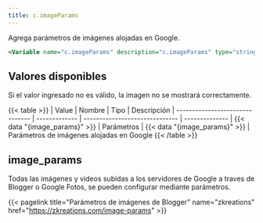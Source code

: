 ```yaml
---
title: c.imageParams
---
```


Agrega parámetros de imágenes alojadas en Google.

```xml
<Variable name="c.imageParams" description="c.imageParams" type="string" value="rw-l80-e30"/>
```

## Valores disponibles

Si el valor ingresado no es válido, la imagen no se mostrará correctamente.

{{< table >}}
| Value                           | Nombre        | Tipo                           | Descripción
| ------------------------------- | ------------- | ------------------------------ | --------------
| {{< data "{image_params}" >}}   | Parámetros    | {{< data "{image_params}" >}}  | Parámetros de imágenes alojadas en Google
{{< /table >}}


## image_params

Todas las imágenes y videos subidas a los servidores de Google a traves de Blogger o Google Fotos, se pueden configurar mediante parámetros.

{{< pagelink title="Parámetros de imágenes de Blogger" name="zkreations" href="https://zkreations.com/image-params" >}}
